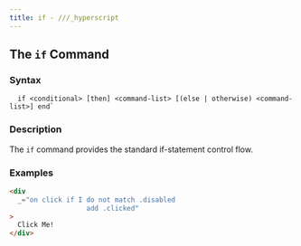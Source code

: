 ```yaml
---
title: if - ///_hyperscript
---
```


## The `if` Command

### Syntax

```ebnf
  if <conditional> [then] <command-list> [(else | otherwise) <command-list>] end`
```

### Description

The `if` command provides the standard if-statement control flow.

### Examples

```html
<div
  _="on click if I do not match .disabled
                   add .clicked"
>
  Click Me!
</div>
```
